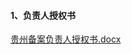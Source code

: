 #### 1、负责人授权书

[贵州备案负责人授权书.docx](https://badownload.s3.cn-north-1.jdcloud-oss.com/buchongziliao/guizhou/guizhoushouquanshu.docx)

